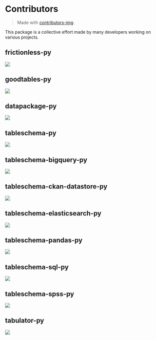 # Contributors

> Made with [contributors-img](https://contributors-img.web.app).

This package is a collective effort made by many developers working on various projects.

## frictionless-py

<a href="https://github.com/frictionlessdata/frictionless-py/graphs/contributors">
  <img src="https://contributors-img.web.app/image?repo=frictionlessdata/frictionless-py" />
</a>

## goodtables-py

<a href="https://github.com/frictionlessdata/goodtables-py/graphs/contributors">
  <img src="https://contributors-img.web.app/image?repo=frictionlessdata/goodtables-py" />
</a>

## datapackage-py

<a href="https://github.com/frictionlessdata/datapackage-py/graphs/contributors">
  <img src="https://contributors-img.web.app/image?repo=frictionlessdata/datapackage-py" />
</a>

## tableschema-py

<a href="https://github.com/frictionlessdata/tableschema-py/graphs/contributors">
  <img src="https://contributors-img.web.app/image?repo=frictionlessdata/tableschema-py" />
</a>

## tableschema-bigquery-py

<a href="https://github.com/frictionlessdata/tableschema-bigquery-py/graphs/contributors">
  <img src="https://contributors-img.web.app/image?repo=frictionlessdata/tableschema-bigquery-py" />
</a>

## tableschema-ckan-datastore-py

<a href="https://github.com/frictionlessdata/tableschema-ckan-datastore-py/graphs/contributors">
  <img src="https://contributors-img.web.app/image?repo=frictionlessdata/tableschema-ckan-datastore-py" />
</a>

## tableschema-elasticsearch-py

<a href="https://github.com/frictionlessdata/tableschema-elasticsearch-py/graphs/contributors">
  <img src="https://contributors-img.web.app/image?repo=frictionlessdata/tableschema-elasticsearch-py" />
</a>

## tableschema-pandas-py

<a href="https://github.com/frictionlessdata/tableschema-pandas-py/graphs/contributors">
  <img src="https://contributors-img.web.app/image?repo=frictionlessdata/tableschema-pandas-py" />
</a>

## tableschema-sql-py

<a href="https://github.com/frictionlessdata/tableschema-sql-py/graphs/contributors">
  <img src="https://contributors-img.web.app/image?repo=frictionlessdata/tableschema-sql-py" />
</a>

## tableschema-spss-py

<a href="https://github.com/frictionlessdata/tableschema-spss-py/graphs/contributors">
  <img src="https://contributors-img.web.app/image?repo=frictionlessdata/tableschema-spss-py" />
</a>

## tabulator-py

<a href="https://github.com/frictionlessdata/tabulator-py/graphs/contributors">
  <img src="https://contributors-img.web.app/image?repo=frictionlessdata/tabulator-py" />
</a>
